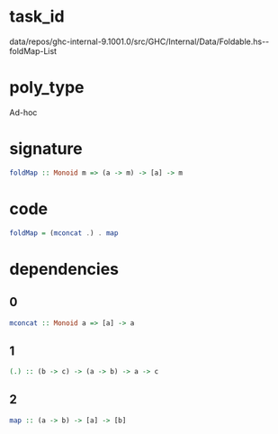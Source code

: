
# task_id
data/repos/ghc-internal-9.1001.0/src/GHC/Internal/Data/Foldable.hs--foldMap-List

# poly_type
Ad-hoc

# signature
```haskell
foldMap :: Monoid m => (a -> m) -> [a] -> m
```   

# code
```haskell
foldMap = (mconcat .) . map
```

# dependencies
## 0
```haskell
mconcat :: Monoid a => [a] -> a
```
## 1
```haskell
(.) :: (b -> c) -> (a -> b) -> a -> c
```
## 2
```haskell
map :: (a -> b) -> [a] -> [b]
```